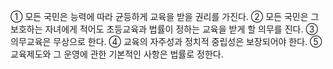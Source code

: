 ① 모든 국민은 능력에 따라 균등하게 교육을 받을 권리를 가진다.
② 모든 국민은 그 보호하는 자녀에게 적어도 초등교육과 법률이 정하는 교육을 받게 할 의무를 진다.
③ 의무교육은 무상으로 한다.
④ 교육의 자주성과 정치적 중립성은 보장되어야 한다.
⑤ 교육제도와 그 운영에 관한 기본적인 사항은 법률로 정한다.
